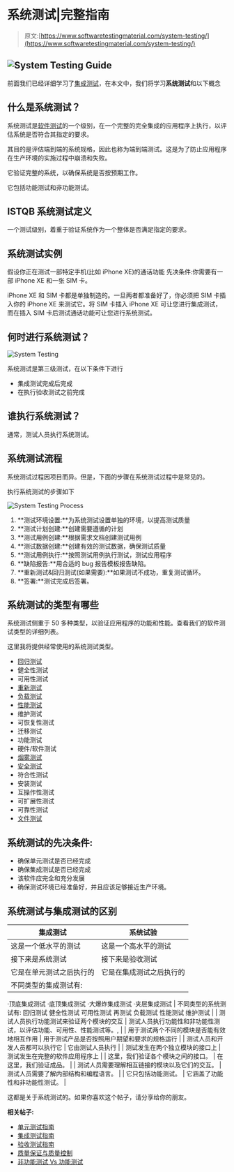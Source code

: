 # 系统测试|完整指南

> 原文:[https://www.softwaretestingmaterial.com/system-testing/](https://www.softwaretestingmaterial.com/system-testing/)

## ![System Testing Guide](img/9f3980685b96358bd3e8a078d9012be0.png)

前面我们已经详细学习了[集成测试](https://www.softwaretestingmaterial.com/integration-testing/)，在本文中，我们将学习**系统测试**和以下概念

## **什么是系统测试？**

系统测试是[软件测试](https://www.softwaretestingmaterial.com/software-testing/)的一个级别，在一个完整的完全集成的应用程序上执行，以评估系统是否符合其指定的要求。

其目的是评估端到端的系统规格，因此也称为端到端测试。这是为了防止应用程序在生产环境的实施过程中崩溃和失败。

它验证完整的系统，以确保系统是否按预期工作。

它包括功能测试和非功能测试。

## **ISTQB 系统测试定义**

一个测试级别，着重于验证系统作为一个整体是否满足指定的要求。

## **系统测试实例**

假设你正在测试一部特定手机(比如 iPhone XE)的通话功能
先决条件:你需要有一部 iPhone XE 和一张 SIM 卡。

iPhone XE 和 SIM 卡都是单独制造的。一旦两者都准备好了，你必须把 SIM 卡插入你的 iPhone XE 来测试它。将 SIM 卡插入 iPhone XE 可让您进行集成测试，而在插入 SIM 卡后测试通话功能可让您进行系统测试。

## **何时进行系统测试？**

![System Testing](img/af1a142cb80ab95174486d1edb2186ff.png)

系统测试是第三级测试，在以下条件下进行

*   集成测试完成后完成
*   在执行验收测试之前完成

## 谁执行系统测试？

通常，测试人员执行系统测试。

## **系统测试流程**

系统测试过程因项目而异。但是，下面的步骤在系统测试过程中是常见的。

执行系统测试的步骤如下

![System Testing Process](img/af1a142cb80ab95174486d1edb2186ff.png)

1.  **测试环境设置:**为系统测试设置单独的环境，以提高测试质量
2.  **测试计划创建:**创建需要遵循的计划
3.  **测试用例创建:**根据需求文档创建测试用例
4.  **测试数据创建:**创建有效的测试数据，确保测试质量
5.  **测试用例执行:**按照测试用例执行测试，测试应用程序
6.  **缺陷报告:**用合适的 bug 报告模板报告缺陷。
7.  **重新测试&回归测试(如果需要):**如果测试不成功，重复测试循环。
8.  **签署:**测试完成后签署。

## **系统测试的类型有哪些**

系统测试侧重于 50 多种类型，以验证应用程序的功能和性能。查看我们的软件测试类型的详细列表。

这里我将提供经常使用的系统测试类型。

*   [回归测试](https://www.softwaretestingmaterial.com/regression-testing/)
*   健全性测试
*   可用性测试
*   [重新测试](https://www.softwaretestingmaterial.com/retesting/)
*   [负载测试](https://www.softwaretestingmaterial.com/load-testing-tutorial/)
*   [性能测试](https://www.softwaretestingmaterial.com/performance-testing-tutorial/)
*   维护测试
*   可恢复性测试
*   迁移测试
*   功能测试
*   硬件/软件测试
*   [烟雾测试](https://www.softwaretestingmaterial.com/smoke-testing-vs-sanity-testing/)
*   [安全测试](https://www.softwaretestingmaterial.com/security-testing-tutorial/)
*   符合性测试
*   安装测试
*   互操作性测试
*   可扩展性测试
*   可靠性测试
*   [文件测试](https://www.softwaretestingmaterial.com/documentation-testing-in-software-testing/)

## **系统测试的先决条件:**

*   确保单元测试是否已经完成
*   确保集成测试是否已经完成
*   该软件应完全和充分发展
*   确保测试环境已经准备好，并且应该足够接近生产环境。

## **系统测试与集成测试的区别**

| 集成测试 | 系统试验 |
| --- | --- |
| 这是一个低水平的测试 | 这是一个高水平的测试 |
| 接下来是系统测试 | 接下来是验收测试 |
| 它是在单元测试之后执行的 | 它是在集成测试之后执行的 |
| 不同类型的集成测试有:
·顶底集成测试
·底顶集成测试
·大爆炸集成测试
·夹层集成测试
 | 不同类型的系统测试有:
回归测试
健全性测试
可用性测试
再测试
负载测试
性能测试
维护测试 |
| 测试人员执行功能测试来验证两个模块的交互 | 测试人员执行功能性和非功能性测试，以评估功能、可用性、性能测试等。, |
| 用于测试两个不同的模块是否能有效地相互作用 | 用于测试产品是否按照用户期望和要求的规格运行 |
| 测试人员和开发人员都可以执行它 | 它由测试人员执行 |
| 测试发生在两个独立模块的接口上 | 测试发生在完整的软件应用程序上 |
| 这里，我们验证各个模块之间的接口。 | 在这里，我们验证成品。 |
| 测试人员需要理解相互链接的模块以及它们的交互。 | 测试人员需要了解内部结构和编程语言。 |
| 它只包括功能测试。 | 它涵盖了功能性和非功能性测试。 |

这都是关于系统测试的。如果你喜欢这个帖子，请分享给你的朋友。

**相关帖子:**

*   [单元测试指南](https://www.softwaretestingmaterial.com/unit-testing/)
*   [集成测试指南](https://www.softwaretestingmaterial.com/integration-testing/)
*   [验收测试指南](https://www.softwaretestingmaterial.com/user-acceptance-testing-uat/)
*   [质量保证与质量控制](https://www.softwaretestingmaterial.com/quality-assurance-vs-quality-control/)
*   [非功能测试 Vs 功能测试](https://www.softwaretestingmaterial.com/functional-testing-vs-non-functional-testing/)